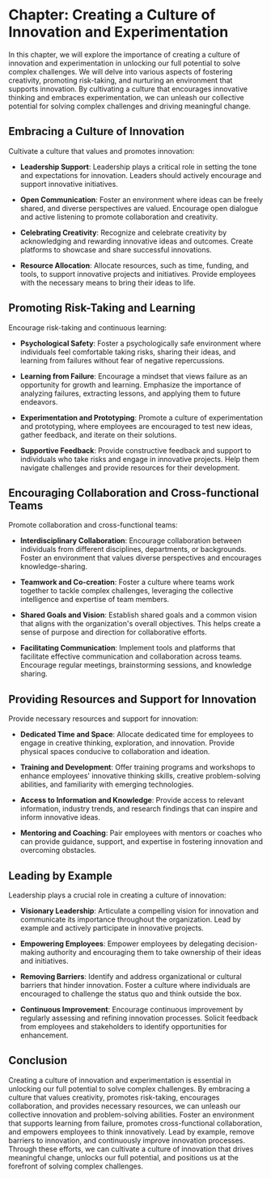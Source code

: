 Chapter: Creating a Culture of Innovation and Experimentation
=============================================================

In this chapter, we will explore the importance of creating a culture of innovation and experimentation in unlocking our full potential to solve complex challenges. We will delve into various aspects of fostering creativity, promoting risk-taking, and nurturing an environment that supports innovation. By cultivating a culture that encourages innovative thinking and embraces experimentation, we can unleash our collective potential for solving complex challenges and driving meaningful change.

Embracing a Culture of Innovation
---------------------------------

Cultivate a culture that values and promotes innovation:

* **Leadership Support**: Leadership plays a critical role in setting the tone and expectations for innovation. Leaders should actively encourage and support innovative initiatives.

* **Open Communication**: Foster an environment where ideas can be freely shared, and diverse perspectives are valued. Encourage open dialogue and active listening to promote collaboration and creativity.

* **Celebrating Creativity**: Recognize and celebrate creativity by acknowledging and rewarding innovative ideas and outcomes. Create platforms to showcase and share successful innovations.

* **Resource Allocation**: Allocate resources, such as time, funding, and tools, to support innovative projects and initiatives. Provide employees with the necessary means to bring their ideas to life.

Promoting Risk-Taking and Learning
----------------------------------

Encourage risk-taking and continuous learning:

* **Psychological Safety**: Foster a psychologically safe environment where individuals feel comfortable taking risks, sharing their ideas, and learning from failures without fear of negative repercussions.

* **Learning from Failure**: Encourage a mindset that views failure as an opportunity for growth and learning. Emphasize the importance of analyzing failures, extracting lessons, and applying them to future endeavors.

* **Experimentation and Prototyping**: Promote a culture of experimentation and prototyping, where employees are encouraged to test new ideas, gather feedback, and iterate on their solutions.

* **Supportive Feedback**: Provide constructive feedback and support to individuals who take risks and engage in innovative projects. Help them navigate challenges and provide resources for their development.

Encouraging Collaboration and Cross-functional Teams
----------------------------------------------------

Promote collaboration and cross-functional teams:

* **Interdisciplinary Collaboration**: Encourage collaboration between individuals from different disciplines, departments, or backgrounds. Foster an environment that values diverse perspectives and encourages knowledge-sharing.

* **Teamwork and Co-creation**: Foster a culture where teams work together to tackle complex challenges, leveraging the collective intelligence and expertise of team members.

* **Shared Goals and Vision**: Establish shared goals and a common vision that aligns with the organization's overall objectives. This helps create a sense of purpose and direction for collaborative efforts.

* **Facilitating Communication**: Implement tools and platforms that facilitate effective communication and collaboration across teams. Encourage regular meetings, brainstorming sessions, and knowledge sharing.

Providing Resources and Support for Innovation
----------------------------------------------

Provide necessary resources and support for innovation:

* **Dedicated Time and Space**: Allocate dedicated time for employees to engage in creative thinking, exploration, and innovation. Provide physical spaces conducive to collaboration and ideation.

* **Training and Development**: Offer training programs and workshops to enhance employees' innovative thinking skills, creative problem-solving abilities, and familiarity with emerging technologies.

* **Access to Information and Knowledge**: Provide access to relevant information, industry trends, and research findings that can inspire and inform innovative ideas.

* **Mentoring and Coaching**: Pair employees with mentors or coaches who can provide guidance, support, and expertise in fostering innovation and overcoming obstacles.

Leading by Example
------------------

Leadership plays a crucial role in creating a culture of innovation:

* **Visionary Leadership**: Articulate a compelling vision for innovation and communicate its importance throughout the organization. Lead by example and actively participate in innovative projects.

* **Empowering Employees**: Empower employees by delegating decision-making authority and encouraging them to take ownership of their ideas and initiatives.

* **Removing Barriers**: Identify and address organizational or cultural barriers that hinder innovation. Foster a culture where individuals are encouraged to challenge the status quo and think outside the box.

* **Continuous Improvement**: Encourage continuous improvement by regularly assessing and refining innovation processes. Solicit feedback from employees and stakeholders to identify opportunities for enhancement.

Conclusion
----------

Creating a culture of innovation and experimentation is essential in unlocking our full potential to solve complex challenges. By embracing a culture that values creativity, promotes risk-taking, encourages collaboration, and provides necessary resources, we can unleash our collective innovation and problem-solving abilities. Foster an environment that supports learning from failure, promotes cross-functional collaboration, and empowers employees to think innovatively. Lead by example, remove barriers to innovation, and continuously improve innovation processes. Through these efforts, we can cultivate a culture of innovation that drives meaningful change, unlocks our full potential, and positions us at the forefront of solving complex challenges.
